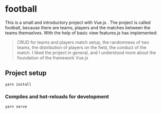 # football
This is a small and introductory project with Vue.js . The project is called football, because there are teams, players and the matches between the teams themselves. With the help of basic view features.js has implemented:
> CRUD for teams and players
> match setup,
> the randomness of two teams,
> the distribution of players on the field, 
> the conduct of the match. 
I liked the project in general, and I understood more about the foundation of the framework Vue.js

## Project setup
```
yarn install
```

### Compiles and hot-reloads for development
```
yarn serve
```

